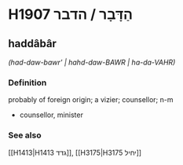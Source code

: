 # H1907 הַדָּבָר / הדבר

## haddâbâr

_(had-daw-bawr' | hahd-daw-BAWR | ha-da-VAHR)_

### Definition

probably of foreign origin; a vizier; counsellor; n-m

- counsellor, minister

### See also

[[H1413|H1413 גדד]], [[H3175|H3175 יחיל]]
